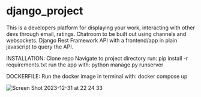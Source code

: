 # django_project
This is a developers platform for displaying your work, interacting with other devs through email, ratings. Chatroom to be built out using channels and websockets.
Django Rest Framework API with a frontend/app in plain javascript to query the API. 

INSTALLATION: Clone repo Navigate to project directory run: pip install -r requirements.txt run the app with: python manage.py runserver

DOCKERFILE: Run the docker image in terminal with: docker compose up



![Screen Shot 2023-12-31 at 22 24 33](https://github.com/RodneyFinkel/django_project/assets/111357994/f4e7e902-02cc-4e6b-8508-ae5bfa1306ff)
